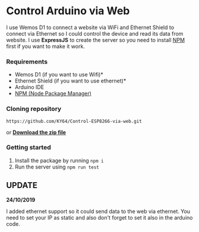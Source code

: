#  Control Arduino via Web
I use Wemos D1 to connect a website via WiFi and Ethernet Shield to connect via Ethernet so I could control the device and read its data from website. I use **ExpressJS** to create the server so you need to install [NPM](https://nodejs.org/en/) first if you want to make it work.

### Requirements
*	Wemos D1 (if you want to use Wifi)*
*   Ethernet Shield (if you want to use ethernet)*
*	Arduino IDE
*	[NPM (Node Package Manager)](https://nodejs.org/en/)

###  Cloning repository

```https://github.com/KY64/Control-ESP8266-via-web.git```

or **[Download the zip file](https://github.com/KY64/Control-ESP8266-via-web/archive/master.zip)**

###  Getting started
1.	Install the package by running `npm i`
2.	Run the server using `npm run test`

## UPDATE
**24/10/2019**

I added ethernet support so it could send data to the web via ethernet. You need to set your IP as static and also don't forget to set it also in the arduino code.
